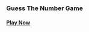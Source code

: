 ### Guess The Number Game
#### [Play Now](https://shivam1337.github.io/Guess-the-Number/ "Play Now")
